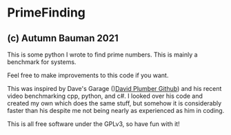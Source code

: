 # PrimeFinding
## (c) Autumn Bauman 2021
This is some python I wrote to find prime numbers. This is mainly a benchmark for
systems.

Feel free to make improvements to this code if you want.

This was inspired by Dave's Garage ()[David Plumber Github](github.com/davepl))
and his recent video benchmarking cpp, python, and c#. I looked over his code and
created my own which does the same stuff, but somehow it is considerably faster than
his despite me not being nearly as experienced as him in coding.  

This is all free software under the GPLv3, so have fun with it!
